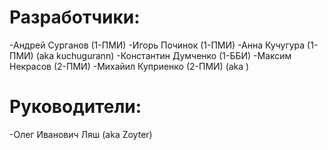 # Разработчики:

-Андрей Сурганов (1-ПМИ)
-Игорь Починок (1-ПМИ)
-Анна Кучугура (1-ПМИ) (aka kuchugurann)
-Константин Думченко (1-ББИ)
-Максим Некрасов (2-ПМИ)
-Михайил Куприенко (2-ПМИ) (aka )

# Руководители:

-Олег Иванович Ляш (aka Zoyter)
